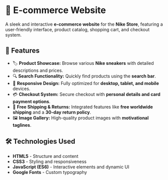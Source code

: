 # 🛒 E-commerce Website

A sleek and interactive **e-commerce website** for the **Nike Store**, featuring a user-friendly interface, product catalog, shopping cart, and checkout system.

## 🌟 Features

- 🏷️ **Product Showcase:** Browse various **Nike sneakers** with detailed descriptions and prices.
- 🔍 **Search Functionality:** Quickly find products using the **search bar**.
- 🎨 **Responsive Design:** Fully optimized for **desktop, tablet, and mobile** devices.
- 💳 **Checkout System:** Secure checkout with **personal details and card payment options**.
- 🚚 **Free Shipping & Returns:** Integrated features like **free worldwide shipping** and a **30-day return policy**.
- 🖼️ **Image Gallery:** High-quality product images with **motivational taglines**.

## 🛠️ Technologies Used

- **HTML5** - Structure and content
- **CSS3** - Styling and responsiveness
- **JavaScript (ES6)** - Interactive elements and dynamic UI
- **Google Fonts** - Custom typography
